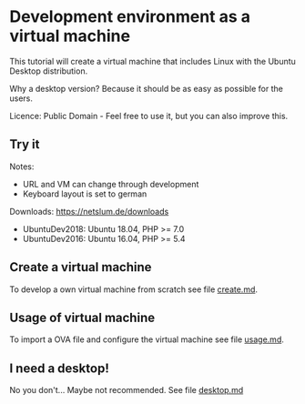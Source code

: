 # Development environment as a virtual machine

This tutorial will create a virtual machine that includes Linux with the Ubuntu Desktop distribution.

Why a desktop version? Because it should be as easy as possible for the users.

Licence: Public Domain - Feel free to use it, but you can also improve this.

## Try it

Notes:

* URL and VM can change through development
* Keyboard layout is set to german

Downloads: https://netslum.de/downloads

* UbuntuDev2018: Ubuntu 18.04, PHP >= 7.0
* UbuntuDev2016: Ubuntu 16.04, PHP >= 5.4

## Create a virtual machine

To develop a own virtual machine from scratch see file [create.md](create.md).

## Usage of virtual machine

To import a OVA file and configure the virtual machine see file [usage.md](usage.md).

## I need a desktop!

No you don't... Maybe not recommended. See file [desktop.md](desktop.md)

